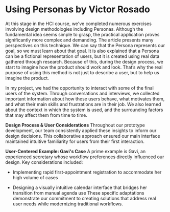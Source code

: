 # Using Personas by Victor Rosado

At this stage in the HCI course, we've completed numerous exercises involving design methodologies including Personas. Although the fundamental idea seems simple to grasp, the practical application proves significantly more complex and demanding.
The article presents many perspectives on this technique. We can say that the Persona represents our goal, so we must learn about that goal. It is also explained that a Persona can be a fictional representation of users, but it is created using real data gathered through research. Because of this, during the design process, we start to imagine how the product should work and look. That’s why the real purpose of using this method is not just to describe a user, but to help us imagine the product.

In my project, we had the opportunity to interact with some of the final users of the system. Through conversations and interviews, we collected important information about how these users behave, what motivates them, and what their main skills and frustrations are in their job. We also learned about the context in which the system is used, and the surrounding factors that may affect them from time to time.

**Design Process & User Considerations**
Throughout our prototype development, our team consistently applied these insights to inform our design decisions. This collaborative approach ensured our main interface maintained intuitive familiarity for users from their first interaction.

**User-Centered Example: Gavi's Case**
A prime example is Gavi, an experienced secretary whose workflow preferences directly influenced our design. Key considerations included:

* Implementing rapid first-appointment registration to accommodate her high volume of cases

* Designing a visually intuitive calendar interface that bridges her transition from manual agenda use
These specific adaptations demonstrate our commitment to creating solutions that address real user needs while modernizing traditional workflows.